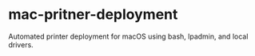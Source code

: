 # mac-pritner-deployment
Automated printer deployment for macOS using bash, lpadmin, and local drivers.
